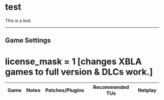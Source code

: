 # test

This is a test.

---

## Game Settings

# license_mask = 1 [changes XBLA games to full version & DLCs work.]

| Game | Notes | Patches/Plugins | Recommended TUs | Netplay
|---|---|---|---|---|